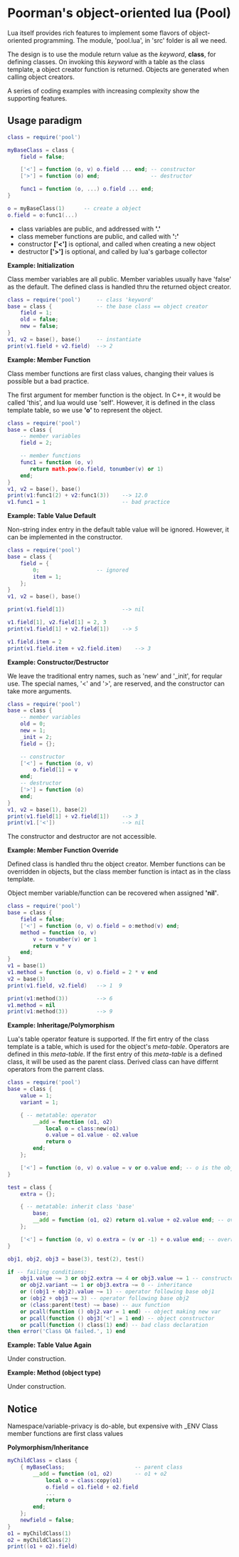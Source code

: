 # Poorman's object-oriented lua (Pool)

Lua itself provides rich features to implement some flavors of object-oriented programming.
The module, 'pool.lua', in 'src' folder is all we need.

The design is to use the module return value as the *keyword*, **class**,
for defining classes.
On invoking this *keyword* with a table as the class template,
a object creator function is returned.
Objects are generated when calling object creators.

A series of coding examples with increasing complexity show the supporting features.

## Usage paradigm

```lua
class = require('pool')

myBaseClass = class {
    field = false;

    ['<'] = function (o, v) o.field ... end; -- constructor
    ['>'] = function (o) end;                -- destructor

    func1 = function (o, ...) o.field ... end;
}

o = myBaseClass(1)      -- create a object
o.field = o:func1(...)
```

- class variables are public, and addressed with **'.'**
- class memeber functions are public, and called with **':'**
- constructor **['<']** is optional, and called when creating a new object
- destructor **['>']** is optional, and called by lua's garbage collector

**Example: Initialization**

Class member variables are all public.
Member variables usually have 'false' as the default.
The defined class is handled thru the returned object creator.

```lua
class = require('pool')     -- class 'keyword'
base = class {              -- the base class == object creator
    field = 1;
    old = false;
    new = false;
}
v1, v2 = base(), base()     -- instantiate
print(v1.field + v2.field)  --> 2
```

**Example: Member Function**

Class member functions are first class values,
changing their values is possible but a bad practice.

The first argument for member function is the object.
In C++, it would be called 'this', and lua would use 'self'.
However, it is defined in the class template table,
so we use **'o'** to represent the object.

```lua
class = require('pool')
base = class {
    -- member variables
    field = 2;

    -- member functions
    func1 = function (o, v)
       return math.pow(o.field, tonumber(v) or 1)
    end;
}
v1, v2 = base(), base()
print(v1:func1(2) + v2:func1(3))    --> 12.0
v1.func1 = 1                        -- bad practice
```

**Example: Table Value Default**

Non-string index entry in the default table value will be ignored.
However, it can be implemented in the constructor.

```lua
class = require('pool')
base = class {
    field = {
        0;                  -- ignored
        item = 1;
    };
}
v1, v2 = base(), base()

print(v1.field[1])                  --> nil

v1.field[1], v2.field[1] = 2, 3
print(v1.field[1] + v2.field[1])    --> 5

v1.field.item = 2
print(v1.field.item + v2.field.item)    --> 3
```

**Example: Constructor/Destructor**

We leave the traditional entry names, such as 'new' and '\_init', for reqular use.
The special names, '<' and '>', are reserved,
and the constructor can take more arguments.

```lua
class = require('pool')
base = class {
    -- member variables
    old = 0;
    new = 1;
    _init = 2;
    field = {};

    -- constructor
    ['<'] = function (o, v)
        o.field[1] = v
    end;
    -- destructor
    ['>'] = function (o)
    end;
}
v1, v2 = base(1), base(2)
print(v1.field[1] + v2.field[1])    --> 3
print(v1.['<'])                     --> nil
```

The constructor and destructor are not accessible.

**Example: Member Function Override**

Defined class is handled thru the object creator.
Member functions can be overridden in objects,
but the class member function is intact as in the class template.

Object member variable/function can be recovered when assigned **'nil'**.

```lua
class = require('pool')
base = class {
    field = false;
    ['<'] = function (o, v) o.field = o:method(v) end;
    method = function (o, v)
        v = tonumber(v) or 1
        return v * v
    end;
}
v1 = base(1)
v1.method = function (o, v) o.field = 2 * v end
v2 = base(3)
print(v1.field, v2.field)   --> 1  9

print(v1:method(3))         --> 6
v1.method = nil
print(v1:method(3))         --> 9
```

**Example: Inheritage/Polymorphism**

Lua's table operator feature is supported.
If the firt entry of the class template is a table,
which is used for the object's *meta-table*.
Operators are defined in this *meta-table*.
If the first entry of this *meta-table* is a defined class,
it will be used as the parent class.
Derived class can have differnt operators from the parrent class.

```lua
class = require('pool')
base = class {
    value = 1;
    variant = 1;

    { -- metatable: operator
        __add = function (o1, o2)
            local o = class:new(o1)
            o.value = o1.value - o2.value
            return o
        end;
    };

    ['<'] = function (o, v) o.value = v or o.value end; -- o is the object
}

test = class {
    extra = {};

    { -- metatable: inherit class 'base'
        base;
        __add = function (o1, o2) return o1.value + o2.value end; -- override
    };

    ['<'] = function (o, v) o.extra = (v or -1) + o.value end; -- overridden
}

obj1, obj2, obj3 = base(3), test(2), test()

if -- failing conditions:
    obj1.value ~= 3 or obj2.extra ~= 4 or obj3.value ~= 1 -- constructor
    or obj2.variant ~= 1 or obj3.extra ~= 0 -- inheritance
    or ((obj1 + obj2).value ~= 1) -- operator following base obj1
    or (obj2 + obj3 ~= 3) -- operator following base obj2
    or (class:parent(test) ~= base) -- aux function
    or pcall(function () obj2.var = 1 end) -- object making new var
    or pcall(function () obj3['<'] = 1 end) -- object constructor
    or pcall(function () class(1) end) -- bad class declaration
then error('Class QA failed.', 1) end
```

**Example: Table Value Again**

Under construction.

**Example: Method (object type)**

Under construction.

## Notice

Namespace/variable-privacy is do-able, but expensive with \_ENV
Class member functions are first class values

**Polymorphism/Inheritance**

```lua
myChildClass = class {
    { myBaseClass;                      -- parent class
        __add = function (o1, o2)       -- o1 + o2
            local o = class:copy(o1)
            o.field = o1.field + o2.field
            ...
            return o
        end;
    };
    newfield = false;
}
o1 = myChildClass(1)
o2 = myChildClass(2)
print((o1 + o2).field)
```

